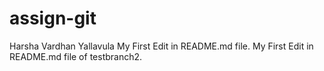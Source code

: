# assign-git
Harsha Vardhan Yallavula
My First Edit in README.md file.
My First Edit in README.md file of testbranch2. 